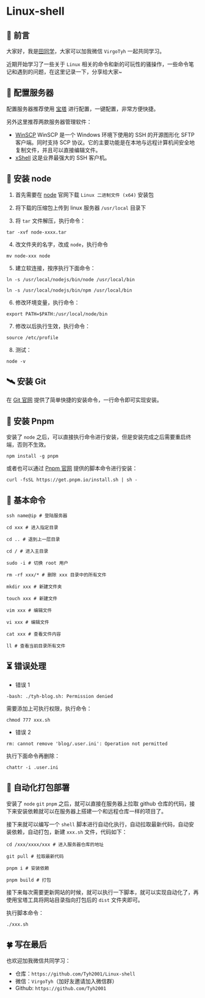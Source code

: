 # Linux-shell

## 🍦 前言

大家好，我是[田同学](https://github.com/Tyh2001)，大家可以加我微信 `VirgoTyh` 一起共同学习。

近期开始学习了一些关于 `Linux` 相关的命令和新的可玩性的骚操作，一些命令笔记和遇到的问题，在这里记录一下，分享给大家~

## 🦚 配置服务器

配置服务器推荐使用 [宝塔](https://www.bt.cn/new/index.html) 进行配置，一键配置，非常方便快捷。

另外这里推荐两款服务器管理软件：

- [WinSCP](https://winscp.net/eng/docs/lang:chs) WinSCP 是一个 Windows 环境下使用的 SSH 的开源图形化 SFTP 客户端。同时支持 SCP 协议。它的主要功能是在本地与远程计算机间安全地复制文件，并且可以直接编辑文件。
- [xShell](https://www.xshell.com/zh/xshell/) 这是业界最强大的 SSH 客户机。

## 🚀 安装 node

1. 首先需要在 [node](http://kik.cn/download/) 官网下载 `Linux 二进制文件 (x64)` 安装包

2. 将下载的压缩包上传到 linux 服务器 `/usr/local` 目录下

3. 将 `tar` 文件解压，执行命令：

```shell
tar -xvf node-xxxx.tar
```

4. 改文件夹的名字，改成 `node`，执行命令

```shell
mv node-xxx node
```

5. 建立软连接，按序执行下面命令：

```shell
ln -s /usr/local/nodejs/bin/node /usr/local/bin

ln -s /usr/local/nodejs/bin/npm /usr/local/bin
```

6. 修改环境变量，执行命令：

```shell
export PATH=$PATH:/usr/local/node/bin
```

7. 修改以后执行生效，执行命令：

```shell
source /etc/profile
```

8. 测试：

```shell
node -v
```

## 🛰️ 安装 Git

在 [Git 官网](https://git-scm.com/download/linux) 提供了简单快捷的安装命令，一行命令即可实现安装。

## 🥕 安装 Pnpm

安装了 `node` 之后，可以直接执行命令进行安装，但是安装完成之后需要重启终端，否则不生效。

```shell
npm install -g pnpm
```

或者也可以通过 [Pnpm 官网](https://pnpm.io/zh/installation) 提供的脚本命令进行安装：

```shell
curl -fsSL https://get.pnpm.io/install.sh | sh -
```

## 🚧 基本命令

```shell
ssh name@ip # 登陆服务器

cd xxx # 进入指定目录

cd .. # 退到上一层目录

cd / # 进入主目录

sudo -i # 切换 root 用户

rm -rf xxx/* # 删除 xxx 目录中的所有文件

mkdir xxx # 新建文件夹

touch xxx # 新建文件

vim xxx # 编辑文件

vi xxx # 编辑文件

cat xxx # 查看文件内容

ll # 查看当前目录所有文件
```

## ⏳ 错误处理

- 错误 1

```shell
-bash: ./tyh-blog.sh: Permission denied
```

需要添加上可执行权限，执行命令：

```shell
chmod 777 xxx.sh
```

- 错误 2

```shell
rm: cannot remove 'blog/.user.ini': Operation not permitted
```

执行下面命令再删除：

```shell
chattr -i .user.ini
```

## 🐬 自动化打包部署

安装了 `node` `git` `pnpm` 之后，就可以直接在服务器上拉取 github 仓库的代码，接下来安装依赖就可以在服务器上搭建一个和远程仓库一样的项目了。

接下来就可以编写一个 `shell` 脚本进行自动化执行，自动拉取最新代码，自动安装依赖，自动打包，新建 `xxx.sh` 文件，代码如下：

```shell
cd /xxx/xxxx/xxx # 进入服务器仓库的地址

git pull # 拉取最新代码

pnpm i # 安装依赖

pnpm build # 打包
```

接下来每次需要更新网站的时候，就可以执行一下脚本，就可以实现自动化了，再使用宝塔工具将网站目录指向打包后的 `dist` 文件夹即可。

执行脚本命令：

```shell
./xxx.sh
```

## 🍀 写在最后

也欢迎加我微信共同学习：

- 仓库：`https://github.com/Tyh2001/Linux-shell`
- 微信：`VirgoTyh`（加好友邀请加入微信群）
- Github: `https://github.com/Tyh2001`
